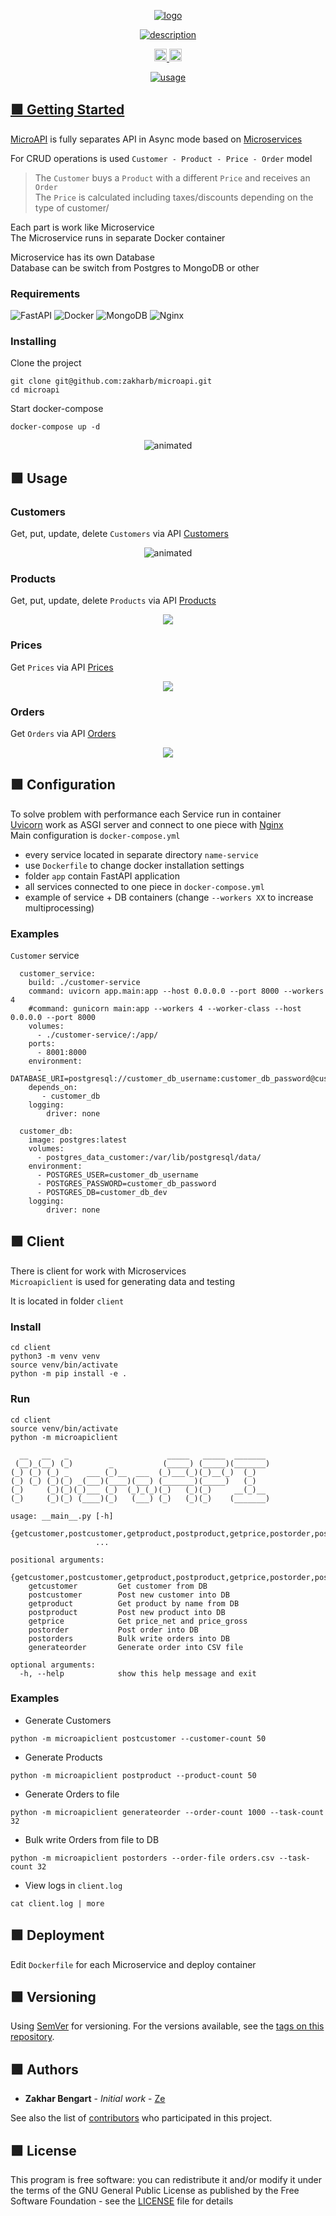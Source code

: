 <p align="center">
  <a href="https://www.linkedin.com/in/zakharb/microapi">
  <img src="img/logo.png" alt="logo" />
</p>

<p align="center">

<a href="https://git.io/typing-svg">
  <img src="https://readme-typing-svg.herokuapp.com?font=Fira+Code&weight=600&size=30&pause=1000&color=05998B&center=true&width=500&lines=++Microservice+architecture;+with+FastAPI+and+Docker" alt="description" />
</p>

<p align="center">
  <img src="https://img.shields.io/badge/version-1.2-green" height="20"/>
  <img src="https://img.shields.io/badge/python-3.11-green" height="20"/>
</p>


<p align="center">
  <img src="img/usage.gif" alt="usage" />
</p>


## :green_square: Getting Started

[MicroAPI](https://github.com/zakharb/microapi) is fully separates API in Async mode based on [Microservices](https://en.wikipedia.org/wiki/Microservices)   

For CRUD operations is used `Customer - Product - Price - Order` model  

> The `Customer` buys a `Product` with a different `Price` and receives an `Order`  
> The `Price` is calculated including taxes/discounts depending on the type of customer/  

Each part is work like Microservice  
The Microservice runs in separate Docker container   

Microservice has its own Database  
Database can be switch from Postgres to MongoDB or other  


### Requirements

![FastAPI](https://img.shields.io/badge/FastAPI-005571?style=for-the-badge&logo=fastapi)
![Docker](https://img.shields.io/badge/docker-%230db7ed.svg?style=for-the-badge&logo=docker&logoColor=white)
![MongoDB](https://img.shields.io/badge/MongoDB-%234ea94b.svg?style=for-the-badge&logo=mongodb&logoColor=white)
![Nginx](https://img.shields.io/badge/nginx-%23009639.svg?style=for-the-badge&logo=nginx&logoColor=white)

### Installing

Clone the project

```
git clone git@github.com:zakharb/microapi.git
cd microapi
```

Start docker-compose

```
docker-compose up -d
```

<p align="center">
  <img src="img/install.gif" alt="animated" />
</p>

## :green_square: Usage  

### Customers  
Get, put, update, delete `Customers` via API [Customers](http://localhost:8080/api/v1/customers/docs)    
<p align="center">
  <img src="img/customers.gif" alt="animated" />
</p>

### Products    
Get, put, update, delete `Products` via API [Products](http://localhost:8080/api/v1/products/docs)  
<p align="center">
  <img src="img/products.png" />
</p>

### Prices    
Get `Prices` via API [Prices](http://localhost:8080/api/v1/prices/docs)  
<p align="center">
  <img src="img/prices.png" />
</p>

### Orders    
Get `Orders` via API [Orders](http://localhost:8080/api/v1/orders/docs)  
<p align="center">
  <img src="img/orders.png" />
</p>


## :green_square: Configuration  
To solve problem with performance each Service run in container  
[Uvicorn]((https://www.uvicorn.org/)) work as ASGI server and connect to one piece with [Nginx](https://www.nginx.com/)  
Main configuration is `docker-compose.yml`  

- every service located in separate directory `name-service`  
- use `Dockerfile` to change docker installation settings  
- folder `app` contain FastAPI application  
- all services connected to one piece in `docker-compose.yml`  
- example of service + DB containers (change `--workers XX` to increase multiprocessing)  

### Examples  
`Customer` service
```
  customer_service:
    build: ./customer-service
    command: uvicorn app.main:app --host 0.0.0.0 --port 8000 --workers 4
    #command: gunicorn main:app --workers 4 --worker-class --host 0.0.0.0 --port 8000
    volumes:
      - ./customer-service/:/app/
    ports:
      - 8001:8000
    environment:
      - DATABASE_URI=postgresql://customer_db_username:customer_db_password@customer_db/customer_db_dev
    depends_on:
       - customer_db
    logging:
        driver: none 
  
  customer_db:
    image: postgres:latest
    volumes:
      - postgres_data_customer:/var/lib/postgresql/data/
    environment:
      - POSTGRES_USER=customer_db_username
      - POSTGRES_PASSWORD=customer_db_password
      - POSTGRES_DB=customer_db_dev
    logging:
        driver: none 
```


## :green_square: Client  
There is client for work with Microservices  
`Microapiclient` is used for generating data and testing

It is located in folder `client`

### Install  
```
cd client
python3 -m venv venv
source venv/bin/activate 
python -m pip install -e .
```

### Run
```
cd client
source venv/bin/activate 
python -m microapiclient

  __   __   _                      _____   _____  _______ 
 (__)_(__) (_)        _           (_____) (_____)(_______)
(_) (_) (_) _    ___ (_)__  ___  (_)___(_)(_)__(_)  (_)   
(_) (_) (_)(_) _(___)(____)(___) (_______)(_____)   (_)   
(_)     (_)(_)(_)___ (_)  (_)_(_)(_)   (_)(_)     __(_)__ 
(_)     (_)(_) (____)(_)   (___) (_)   (_)(_)    (_______)

usage: __main__.py [-h]
                   {getcustomer,postcustomer,getproduct,postproduct,getprice,postorder,postorders,generateorder}
                   ...

positional arguments:
  {getcustomer,postcustomer,getproduct,postproduct,getprice,postorder,postorders,generateorder}
    getcustomer         Get customer from DB
    postcustomer        Post new customer into DB
    getproduct          Get product by name from DB
    postproduct         Post new product into DB
    getprice            Get price_net and price_gross
    postorder           Post order into DB
    postorders          Bulk write orders into DB
    generateorder       Generate order into CSV file

optional arguments:
  -h, --help            show this help message and exit

```

### Examples  

- Generate Customers  
```
python -m microapiclient postcustomer --customer-count 50
```  
- Generate Products   
```
python -m microapiclient postproduct --product-count 50
```  
- Generate Orders to file  
```
python -m microapiclient generateorder --order-count 1000 --task-count 32
```  
- Bulk write Orders from file to DB  
```
python -m microapiclient postorders --order-file orders.csv --task-count 32
```  
- View logs in `client.log`  
```
cat client.log | more
```

## :green_square: Deployment

Edit `Dockerfile` for each Microservice and deploy container

## :green_square: Versioning

Using [SemVer](http://semver.org/) for versioning. For the versions available, see the [tags on this repository](https://github.com/zakharb/microapi/tags). 

## :green_square: Authors

* **Zakhar Bengart** - *Initial work* - [Ze](https://github.com/zakharb)

See also the list of [contributors](https://github.com/zakharb/microapi/contributors) who participated in this project.

## :green_square: License

This program is free software: you can redistribute it and/or modify it under the terms of the GNU General Public License as published by the Free Software Foundation - see the [LICENSE](LICENSE) file for details
